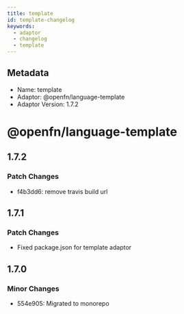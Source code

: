 ```yaml
---
title: template
id: template-changelog
keywords:
  - adaptor
  - changelog
  - template
---
```

## Metadata
- Name: template
- Adaptor: @openfn/language-template
- Adaptor Version: 1.7.2
# @openfn/language-template

## 1.7.2

### Patch Changes

- f4b3dd6: remove travis build url

## 1.7.1

### Patch Changes

- Fixed package.json for template adaptor

## 1.7.0

### Minor Changes

- 554e905: Migrated to monorepo

